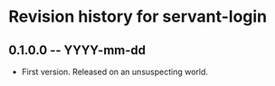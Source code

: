 # Revision history for servant-login

## 0.1.0.0 -- YYYY-mm-dd

* First version. Released on an unsuspecting world.

